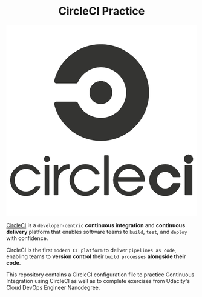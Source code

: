 <h1 align="center">CircleCI Practice</h1>

<p align="center">
<img alt="CircleCI" src="./logo.png" title="CircleCI logo"/>
</p>

[CircleCI](https://circleci.com/ "CircleCI website") is a `developer-centric`
**continuous integration** and **continuous delivery** platform that enables software teams to `build`,
`test`, and `deploy` with confidence.

CircleCI is the first `modern CI platform` to deliver `pipelines as code`, enabling
teams to **version control** their `build processes` **alongside their code**.

This repository contains a CircleCI configuration file to practice
Continuous Integration using CircleCI as well as to complete exercises
from Udacity's Cloud DevOps Engineer Nanodegree.
